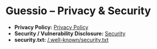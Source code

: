 # Guessio – Privacy & Security

- **Privacy Policy:** [Privacy Policy](./privacy)
- **Security / Vulnerability Disclosure:** [Security](./security)
- **security.txt:** [/.well-known/security.txt](/.well-known/security.txt)
